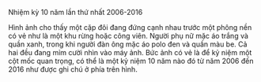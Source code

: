 Nhiệm kỳ 10 năm lần thứ nhất
2006-2016

Hình ảnh cho thấy một cặp đôi đang đứng cạnh nhau trước một phông nền có vẻ như là một khu rừng hoặc công viên. Người phụ nữ mặc áo trắng và quần xanh, trong khi người đàn ông mặc áo polo đen và quần màu be. Cả hai đều đang mỉm cười nhìn vào máy ảnh. Bức ảnh có vẻ là để kỷ niệm một cột mốc quan trọng, có thể là một kỷ niệm 10 năm nào đó từ năm 2006 đến 2016 như được ghi chú ở phía trên hình.